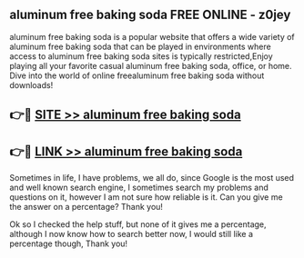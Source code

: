 ## aluminum free baking soda FREE ONLINE - z0jey

aluminum free baking soda is a popular website that offers a wide variety of aluminum free baking soda that can be played in environments where access to aluminum free baking soda sites is typically restricted,Enjoy playing all your favorite casual aluminum free baking soda, office, or home. Dive into the world of online freealuminum free baking soda without downloads!

## 👉🔴 [SITE >> aluminum free baking soda](http://news.freeplayer.one?title=aluminum_free_baking_soda&ref=FRRE)

## 👉🔴 [LINK >> aluminum free baking soda](http://news.freeplayer.one?title=aluminum_free_baking_soda&ref=FREE)

Sometimes in life, I have problems, we all do, since Google is the most used and well known search engine, I sometimes search my problems and questions on it, however I am not sure how reliable is it. Can you give me the answer on a percentage? Thank you!

Ok so I checked the help stuff, but none of it gives me a percentage, although I now know how to search better now, I would still like a percentage though, Thank you!
